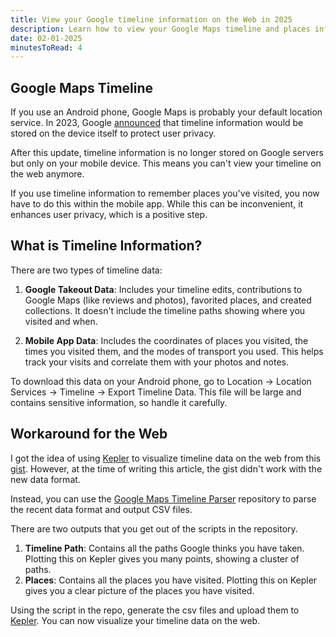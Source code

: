 ```yaml
---
title: View your Google timeline information on the Web in 2025
description: Learn how to view your Google Maps timeline and places information on the web.
date: 02-01-2025
minutesToRead: 4
---
```


## Google Maps Timeline

If you use an Android phone, Google Maps is probably your default location service. In 2023, Google [announced](https://blog.google/products/maps/updates-to-location-history-and-new-controls-coming-soon-to-maps/) that timeline information would be stored on the device itself to protect user privacy.

After this update, timeline information is no longer stored on Google servers but only on your mobile device. This means you can't view your timeline on the web anymore.

If you use timeline information to remember places you've visited, you now have to do this within the mobile app. While this can be inconvenient, it enhances user privacy, which is a positive step.

## What is Timeline Information?

There are two types of timeline data:

1. **Google Takeout Data**: Includes your timeline edits, contributions to Google Maps (like reviews and photos), favorited places, and created collections. It doesn't include the timeline paths showing where you visited and when.

2. **Mobile App Data**: Includes the coordinates of places you visited, the times you visited them, and the modes of transport you used. This helps track your visits and correlate them with your photos and notes.

To download this data on your Android phone, go to Location -> Location Services -> Timeline -> Export Timeline Data. This file will be large and contains sensitive information, so handle it carefully.

## Workaround for the Web

I got the idea of using [Kepler](https://kepler.gl/demo) to visualize timeline data on the web from this [gist](https://gist.github.com/devdattaT/018f7fc153d9a82d83775351576965f3). However, at the time of writing this article, the gist didn't work with the new data format.

Instead, you can use the [Google Maps Timeline Parser](https://github.com/prasann/google-timeline-parser) repository to parse the recent data format and output CSV files.

There are two outputs that you get out of the scripts in the repository.

1. **Timeline Path**: Contains all the paths Google thinks you have taken. Plotting this on Kepler gives you many points, showing a cluster of paths.
2. **Places**: Contains all the places you have visited. Plotting this on Kepler gives you a clear picture of the places you have visited.

Using the script in the repo, generate the csv files and upload them to [Kepler](https://kepler.gl/demo). You can now visualize your timeline data on the web.
